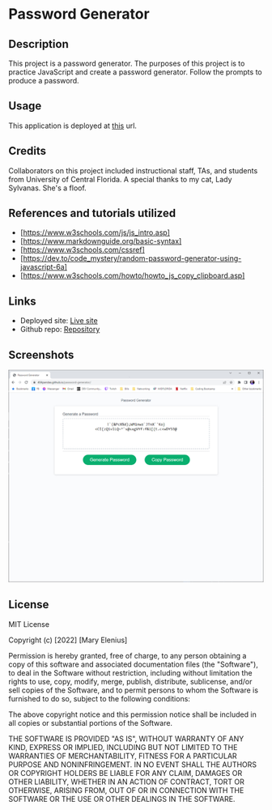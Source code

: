 # Password Generator

## Description

This project is a password generator. The purposes of this project is to practice JavaScript and create a password generator. Follow the prompts to produce a password.

## Usage

This application is deployed at [this](https://404pandas.github.io/password-generator/) url.

## Credits
Collaborators on this project included instructional staff, TAs, and students from University of Central Florida.
 A special thanks to my cat, Lady Sylvanas. She's a floof.

 ## References and tutorials utilized
* [https://www.w3schools.com/js/js_intro.asp]
* [https://www.markdownguide.org/basic-syntax]
* [https://www.w3schools.com/cssref]
* [https://dev.to/code_mystery/random-password-generator-using-javascript-6a]
* [https://www.w3schools.com/howto/howto_js_copy_clipboard.asp]

## Links
* Deployed site: [Live site](https://404pandas.github.io/password-generator/)
* Github repo: [Repository](https://github.com/404pandas/working-portfolio)

## Screenshots
![Screenshot of live image](https://raw.githubusercontent.com/404pandas/password-generator/main/assets/screenshot.jpg)

## License

MIT License

Copyright (c) [2022] [Mary Elenius]

Permission is hereby granted, free of charge, to any person obtaining a copy
of this software and associated documentation files (the "Software"), to deal
in the Software without restriction, including without limitation the rights
to use, copy, modify, merge, publish, distribute, sublicense, and/or sell
copies of the Software, and to permit persons to whom the Software is
furnished to do so, subject to the following conditions:

The above copyright notice and this permission notice shall be included in all
copies or substantial portions of the Software.

THE SOFTWARE IS PROVIDED "AS IS", WITHOUT WARRANTY OF ANY KIND, EXPRESS OR
IMPLIED, INCLUDING BUT NOT LIMITED TO THE WARRANTIES OF MERCHANTABILITY,
FITNESS FOR A PARTICULAR PURPOSE AND NONINFRINGEMENT. IN NO EVENT SHALL THE
AUTHORS OR COPYRIGHT HOLDERS BE LIABLE FOR ANY CLAIM, DAMAGES OR OTHER
LIABILITY, WHETHER IN AN ACTION OF CONTRACT, TORT OR OTHERWISE, ARISING FROM,
OUT OF OR IN CONNECTION WITH THE SOFTWARE OR THE USE OR OTHER DEALINGS IN THE
SOFTWARE.
